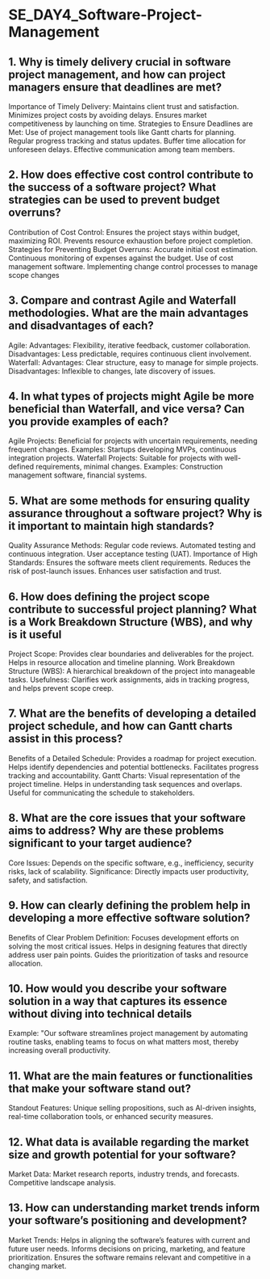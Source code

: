 # SE_DAY4_Software-Project-Management
## 1. Why is timely delivery crucial in software project management, and how can project managers ensure that deadlines are met?
Importance of Timely Delivery:
Maintains client trust and satisfaction.
Minimizes project costs by avoiding delays.
Ensures market competitiveness by launching on time.
Strategies to Ensure Deadlines are Met:
Use of project management tools like Gantt charts for planning.
Regular progress tracking and status updates.
Buffer time allocation for unforeseen delays.
Effective communication among team members.
## 2. How does effective cost control contribute to the success of a software project? What strategies can be used to prevent budget overruns?
Contribution of Cost Control:
Ensures the project stays within budget, maximizing ROI.
Prevents resource exhaustion before project completion.
Strategies for Preventing Budget Overruns:
Accurate initial cost estimation.
Continuous monitoring of expenses against the budget.
Use of cost management software.
Implementing change control processes to manage scope changes
## 3. Compare and contrast Agile and Waterfall methodologies. What are the main advantages and disadvantages of each?
Agile:
Advantages: Flexibility, iterative feedback, customer collaboration.
Disadvantages: Less predictable, requires continuous client involvement.
Waterfall:
Advantages: Clear structure, easy to manage for simple projects.
Disadvantages: Inflexible to changes, late discovery of issues.
## 4. In what types of projects might Agile be more beneficial than Waterfall, and vice versa? Can you provide examples of each?
Agile Projects:
Beneficial for projects with uncertain requirements, needing frequent changes.
Examples: Startups developing MVPs, continuous integration projects.
Waterfall Projects:
Suitable for projects with well-defined requirements, minimal changes.
Examples: Construction management software, financial systems.
## 5. What are some methods for ensuring quality assurance throughout a software project? Why is it important to maintain high standards?
Quality Assurance Methods:
Regular code reviews.
Automated testing and continuous integration.
User acceptance testing (UAT).
Importance of High Standards:
Ensures the software meets client requirements.
Reduces the risk of post-launch issues.
Enhances user satisfaction and trust.
## 6. How does defining the project scope contribute to successful project planning? What is a Work Breakdown Structure (WBS), and why is it useful
Project Scope:
Provides clear boundaries and deliverables for the project.
Helps in resource allocation and timeline planning.
Work Breakdown Structure (WBS):
A hierarchical breakdown of the project into manageable tasks.
Usefulness: Clarifies work assignments, aids in tracking progress, and helps prevent scope creep.
## 7. What are the benefits of developing a detailed project schedule, and how can Gantt charts assist in this process?
Benefits of a Detailed Schedule:
Provides a roadmap for project execution.
Helps identify dependencies and potential bottlenecks.
Facilitates progress tracking and accountability.
Gantt Charts:
Visual representation of the project timeline.
Helps in understanding task sequences and overlaps.
Useful for communicating the schedule to stakeholders.
## 8. What are the core issues that your software aims to address? Why are these problems significant to your target audience?
Core Issues:
Depends on the specific software, e.g., inefficiency, security risks, lack of scalability.
Significance:
Directly impacts user productivity, safety, and satisfaction.
## 9. How can clearly defining the problem help in developing a more effective software solution?
Benefits of Clear Problem Definition:
Focuses development efforts on solving the most critical issues.
Helps in designing features that directly address user pain points.
Guides the prioritization of tasks and resource allocation.
## 10. How would you describe your software solution in a way that captures its essence without diving into technical details
Example: "Our software streamlines project management by automating routine tasks, enabling teams to focus on what matters most, thereby increasing overall productivity.
## 11. What are the main features or functionalities that make your software stand out?
Standout Features:
Unique selling propositions, such as AI-driven insights, real-time collaboration tools, or enhanced security measures.
## 12. What data is available regarding the market size and growth potential for your software?
Market Data:
Market research reports, industry trends, and forecasts.
Competitive landscape analysis.
## 13. How can understanding market trends inform your software’s positioning and development?
Market Trends:
Helps in aligning the software’s features with current and future user needs.
Informs decisions on pricing, marketing, and feature prioritization.
Ensures the software remains relevant and competitive in a changing market.
